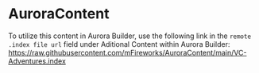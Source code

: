 # AuroraContent

To utilize this content in Aurora Builder, use the following link in the `remote .index file url` field under Aditional Content within Aurora Builder:
https://raw.githubusercontent.com/mFireworks/AuroraContent/main/VC-Adventures.index
